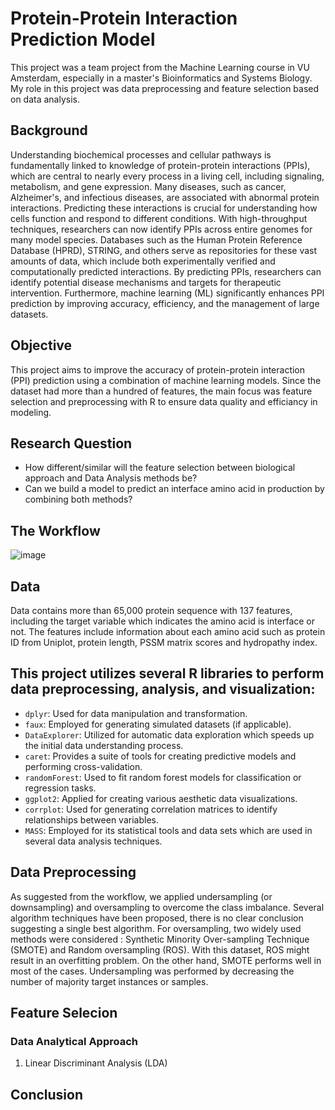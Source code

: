 # Protein-Protein Interaction Prediction Model
This project was a team project from the Machine Learning course in VU Amsterdam, especially in a master's Bioinformatics and Systems Biology.
My role in this project was data preprocessing and feature selection based on data analysis.

## Background
Understanding biochemical processes and cellular pathways is fundamentally linked to knowledge of protein-protein interactions (PPIs), which are central to nearly every process in a living cell, including signaling, metabolism, and gene expression. Many diseases, such as cancer, Alzheimer's, and infectious diseases, are associated with abnormal protein interactions. Predicting these interactions is crucial for understanding how cells function and respond to different conditions. With high-throughput techniques, researchers can now identify PPIs across entire genomes for many model species. Databases such as the Human Protein Reference Database (HPRD), STRING, and others serve as repositories for these vast amounts of data, which include both experimentally verified and computationally predicted interactions. By predicting PPIs, researchers can identify potential disease mechanisms and targets for therapeutic intervention. Furthermore, machine learning (ML) significantly enhances PPI prediction by improving accuracy, efficiency, and the management of large datasets.

## Objective
This project aims to improve the accuracy of protein-protein interaction (PPI) prediction using a combination of machine learning models. Since the dataset had more than a hundred of features, the main focus was feature selection and preprocessing with R to ensure data quality and efficiancy in modeling.

 ## Research Question
- How different/similar will the feature selection between biological approach and Data Analysis methods be?
- Can we build a model to predict an interface amino acid in production by combining both methods?

## The Workflow
![image](https://github.com/user-attachments/assets/48547f9c-35d4-49ac-8c5e-2a4a2cae093b)

## Data
Data contains more than 65,000 protein sequence with 137 features, including the target variable which indicates the amino acid is interface or not. The features include information about each amino acid such as protein ID from Uniplot, protein length, PSSM matrix scores and hydropathy index.

## This project utilizes several R libraries to perform data preprocessing, analysis, and visualization:

- `dplyr`: Used for data manipulation and transformation.
- `faux`: Employed for generating simulated datasets (if applicable).
- `DataExplorer`: Utilized for automatic data exploration which speeds up the initial data understanding process.
- `caret`: Provides a suite of tools for creating predictive models and performing cross-validation.
- `randomForest`: Used to fit random forest models for classification or regression tasks.
- `ggplot2`: Applied for creating various aesthetic data visualizations.
- `corrplot`: Used for generating correlation matrices to identify relationships between variables.
- `MASS`: Employed for its statistical tools and data sets which are used in several data analysis techniques.


## Data Preprocessing
As suggested from the workflow, we applied undersampling (or downsampling) and oversampling to overcome the class imbalance. Several algorithm techniques have been proposed, there is no clear conclusion suggesting a single best algorithm.
For oversampling, two widely used methods were considered : Synthetic Minority Over-sampling Technique (SMOTE) and Random oversampling (ROS). With this dataset, ROS might result in an overfitting problem. On the other hand, SMOTE performs well in most of the cases. Undersampling was performed by decreasing the number of majority target instances or samples.

## Feature Selecion 
### Data Analytical Approach
1. Linear Discriminant Analysis (LDA)


## Conclusion


